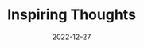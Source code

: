 ---
slug: thought-for-the-day
title: "Inspiring Thoughts"
date: 2022-12-27
excerpt: 'Music and dance can be used as an instrument for ensuring global peace and act as a binding force.'
tags: [Inspiration, Motivation, Quotes, Thoughts]
---